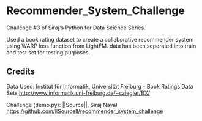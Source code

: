 # Recommender_System_Challenge

Challenge #3 of Siraj's Python for Data Science Series.

Used a book rating dataset to create a collaborative recommender system using WARP loss function from LightFM.
data has been seperated into train and test set for testing purposes.

## Credits
   Data Used:
    Institut für Informatik, Universität Freiburg - Book Ratings Data Sets http://www.informatik.uni-freiburg.de/~cziegler/BX/
   
   Challenge (demo.py):
    ||Source||, Siraj Naval https://github.com/llSourcell/recommender_system_challenge
